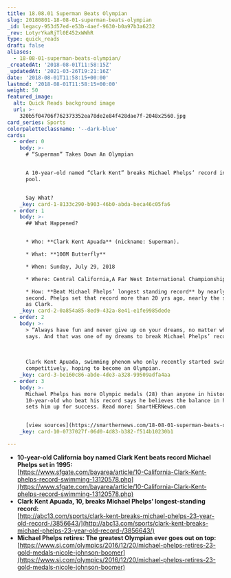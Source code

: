 ```yaml
---
title: 18.08.01 Superman Beats Olympian
slug: 20180801-18-08-01-superman-beats-olympian
_id: legacy-953d57ed-e53b-4aef-9630-b0a97b3a6232
_rev: LotyrYkaRjTl0E452xWWhR
type: quick_reads
draft: false
aliases:
  - 18-08-01-superman-beats-olympian/
_createdAt: '2018-08-01T11:58:15Z'
_updatedAt: '2021-03-26T19:21:16Z'
date: '2018-08-01T11:58:15+00:00'
lastmod: '2018-08-01T11:58:15+00:00'
weight: 50
featured_image:
  alt: Quick Reads background image
  url: >-
    320b5f04706f762373352ea78de2e84f428dae7f-2048x2560.jpg
card_series: Sports
colorpaletteclassname: '--dark-blue'
cards:
  - order: 0
    body: >-
      # “Superman” Takes Down An Olympian


      A 10-year-old named “Clark Kent” breaks Michael Phelps’ record in the
      pool.


      Say What?
    _key: card-1-8133c290-b903-46b0-abda-beca46c05fa6
  - order: 1
    body: >-
      ## What Happened?


      * Who: **Clark Kent Apuada** (nickname: Superman).

      * What: **100M Butterfly**

      * When: Sunday, July 29, 2018

      * Where: Central California,A Far West International Championship.

      * How: **Beat Michael Phelps’ longest standing record** by nearly a full
      second. Phelps set that record more than 20 yrs ago, nearly the same age
      as Clark.
    _key: card-2-0a854a85-8ed9-432a-8e41-e1fe9985dede
  - order: 2
    body: >-
      > “Always have fun and never give up on your dreams, no matter what anyone
      says. And that was one of my dreams to break Michael Phelps’ record.”  
        
        
        
      Clark Kent Apuada, swimming phenom who only recently started swimming
      competitively, hoping to become an Olympian.
    _key: card-3-be160c86-abde-4de3-a328-99509adfa4aa
  - order: 3
    body: >-
      Michael Phelps has more Olympic medals (28) than anyone in history. The
      10-year-old who beat his record says he believes the balance in his life
      sets him up for success. Read more: SmartHERNews.com


      [view sources](https://smarthernews.com/18-08-01-superman-beats-olympian/)
    _key: card-10-0737027f-06d0-4d83-b382-f514b10230b1

---
```

* **10-year-old California boy named Clark Kent beats record Michael Phelps set in 1995:**  
[https://www.sfgate.com/bayarea/article/10-California-Clark-Kent-phelps-record-swimming-13120578.php](https://www.sfgate.com/bayarea/article/10-California-Clark-Kent-phelps-record-swimming-13120578.php)
* **Clark Kent Apuada, 10, breaks Michael Phelps’ longest-standing record:**  
[http://abc13.com/sports/clark-kent-breaks-michael-phelps-23-year-old-record-/3856643/](http://abc13.com/sports/clark-kent-breaks-michael-phelps-23-year-old-record-/3856643/)
* **Michael Phelps retires: The greatest Olympian ever goes out on top:**  
[https://www.si.com/olympics/2016/12/20/michael-phelps-retires-23-gold-medals-nicole-johnson-boomer](https://www.si.com/olympics/2016/12/20/michael-phelps-retires-23-gold-medals-nicole-johnson-boomer)